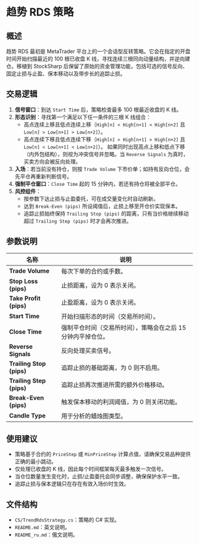# 趋势 RDS 策略

## 概述
趋势 RDS 最初是 MetaTrader 平台上的一个会话型反转策略。它会在指定的开盘时间开始扫描最近的 100 根已收盘 K 线，寻找连续三根同向动量结构，并逆向建仓。移植到 StockSharp 后保留了原始的资金管理功能，包括可选的信号反向、固定止损与止盈、保本移动以及带步长的追踪止损。

## 交易逻辑
1. **信号窗口**：到达 `Start Time` 后，策略检查最多 100 根最近收盘的 K 线。
2. **形态识别**：寻找第一个满足以下任一条件的三根 K 线组合：
   - 高点连续上移且低点连续上移（`High[n] < High[n+1] < High[n+2]` 且 `Low[n] > Low[n+1] > Low[n+2]`）。
   - 高点连续下移且低点连续下移（`High[n] > High[n+1] > High[n+2]` 且 `Low[n] < Low[n+1] < Low[n+2]`）。
   如果同时出现高点上移和低点下移（内外包结构），则视为冲突信号并忽略。当 `Reverse Signals` 为真时，买卖方向会被反向处理。
3. **入场**：若当前没有持仓，则按 `Trade Volume` 下市价单；如持有反向仓位，会先平仓再重新判断信号。
4. **强制平仓窗口**：`Close Time` 起的 15 分钟内，若还有持仓将被全部平仓。
5. **风控组件**：
   - 按参数下达止损与止盈委托，可在成交量变化时自动刷新。
   - 达到 `Break-Even (pips)` 所设阈值后，止损上移至开仓价实现保本。
   - 追踪止损始终保持 `Trailing Stop (pips)` 的距离，只有当价格继续移动超过 `Trailing Step (pips)` 时才会再次推进。

## 参数说明
| 名称 | 说明 |
| ---- | ---- |
| **Trade Volume** | 每次下单的合约或手数。 |
| **Stop Loss (pips)** | 止损距离，设为 0 表示关闭。 |
| **Take Profit (pips)** | 止盈距离，设为 0 表示关闭。 |
| **Start Time** | 开始扫描形态的时间（交易所时间）。 |
| **Close Time** | 强制平仓时间（交易所时间），策略会在之后 15 分钟内平掉仓位。 |
| **Reverse Signals** | 反向处理买卖信号。 |
| **Trailing Stop (pips)** | 追踪止损的基础距离，为 0 则不启用。 |
| **Trailing Step (pips)** | 追踪止损再次推进所需的额外价格移动。 |
| **Break-Even (pips)** | 触发保本移动的利润阈值，为 0 则关闭功能。 |
| **Candle Type** | 用于分析的蜡烛图类型。 |

## 使用建议
- 策略基于合约的 `PriceStep` 或 `MinPriceStep` 计算点值，请确保交易品种提供正确的最小跳动。
- 仅处理已收盘的 K 线，因此每个时间框架每天最多触发一次信号。
- 当仓位数量发生变化时，止损/止盈委托会同步调整，确保保护水平一致。
- 追踪止损与保本逻辑只在存在有效入场价时生效。

## 文件结构
- `CS/TrendRdsStrategy.cs`：策略的 C# 实现。
- `README.md`：英文说明。
- `README_ru.md`：俄文说明。

